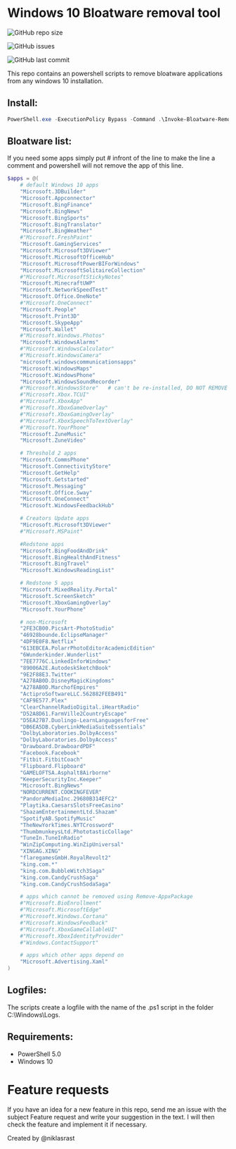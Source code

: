 # Windows 10 Bloatware removal tool

![GitHub repo size](https://img.shields.io/github/repo-size/niklasrast/Windows-10-Bloatware-Removal-Tool)

![GitHub issues](https://img.shields.io/github/issues-raw/niklasrast/Windows-10-Bloatware-Removal-Tool)

![GitHub last commit](https://img.shields.io/github/last-commit/niklasrast/Windows-10-Bloatware-Removal-Tool)

This repo contains an powershell scripts to remove bloatware applications from any windows 10 installation.

## Install:
```powershell
PowerShell.exe -ExecutionPolicy Bypass -Command .\Invoke-Bloatware-Removal.ps1
```

## Bloatware list:
If you need some apps simply put # infront of the line to make the line a comment and powershell will not remove the app of this line.
```powershell
$apps = @(
    # default Windows 10 apps
    "Microsoft.3DBuilder"
    "Microsoft.Appconnector"
    "Microsoft.BingFinance"
    "Microsoft.BingNews"
    "Microsoft.BingSports"
    "Microsoft.BingTranslator"
    "Microsoft.BingWeather"
    #"Microsoft.FreshPaint"
    "Microsoft.GamingServices"
    "Microsoft.Microsoft3DViewer"
    "Microsoft.MicrosoftOfficeHub"
    "Microsoft.MicrosoftPowerBIForWindows"
    "Microsoft.MicrosoftSolitaireCollection"
    #"Microsoft.MicrosoftStickyNotes"
    "Microsoft.MinecraftUWP"
    "Microsoft.NetworkSpeedTest"
    "Microsoft.Office.OneNote"
    #"Microsoft.OneConnect"
    "Microsoft.People"
    "Microsoft.Print3D"
    "Microsoft.SkypeApp"
    "Microsoft.Wallet"
    #"Microsoft.Windows.Photos"
    "Microsoft.WindowsAlarms"
    #"Microsoft.WindowsCalculator"
    #"Microsoft.WindowsCamera"
    "microsoft.windowscommunicationsapps"
    "Microsoft.WindowsMaps"
    "Microsoft.WindowsPhone"
    "Microsoft.WindowsSoundRecorder"
    #"Microsoft.WindowsStore"   # can't be re-installed, DO NOT REMOVE
    #"Microsoft.Xbox.TCUI"
    #"Microsoft.XboxApp"
    #"Microsoft.XboxGameOverlay"
    #"Microsoft.XboxGamingOverlay"
    #"Microsoft.XboxSpeechToTextOverlay"
    #"Microsoft.YourPhone"
    "Microsoft.ZuneMusic"
    "Microsoft.ZuneVideo"

    # Threshold 2 apps
    "Microsoft.CommsPhone"
    "Microsoft.ConnectivityStore"
    "Microsoft.GetHelp"
    "Microsoft.Getstarted"
    "Microsoft.Messaging"
    "Microsoft.Office.Sway"
    "Microsoft.OneConnect"
    "Microsoft.WindowsFeedbackHub"

    # Creators Update apps
    "Microsoft.Microsoft3DViewer"
    #"Microsoft.MSPaint"

    #Redstone apps
    "Microsoft.BingFoodAndDrink"
    "Microsoft.BingHealthAndFitness"
    "Microsoft.BingTravel"
    "Microsoft.WindowsReadingList"

    # Redstone 5 apps
    "Microsoft.MixedReality.Portal"
    "Microsoft.ScreenSketch"
    "Microsoft.XboxGamingOverlay"
    "Microsoft.YourPhone"

    # non-Microsoft
    "2FE3CB00.PicsArt-PhotoStudio"
    "46928bounde.EclipseManager"
    "4DF9E0F8.Netflix"
    "613EBCEA.PolarrPhotoEditorAcademicEdition"
    "6Wunderkinder.Wunderlist"
    "7EE7776C.LinkedInforWindows"
    "89006A2E.AutodeskSketchBook"
    "9E2F88E3.Twitter"
    "A278AB0D.DisneyMagicKingdoms"
    "A278AB0D.MarchofEmpires"
    "ActiproSoftwareLLC.562882FEEB491"
    "CAF9E577.Plex"  
    "ClearChannelRadioDigital.iHeartRadio"
    "D52A8D61.FarmVille2CountryEscape"
    "D5EA27B7.Duolingo-LearnLanguagesforFree"
    "DB6EA5DB.CyberLinkMediaSuiteEssentials"
    "DolbyLaboratories.DolbyAccess"
    "DolbyLaboratories.DolbyAccess"
    "Drawboard.DrawboardPDF"
    "Facebook.Facebook"
    "Fitbit.FitbitCoach"
    "Flipboard.Flipboard"
    "GAMELOFTSA.Asphalt8Airborne"
    "KeeperSecurityInc.Keeper"
    "Microsoft.BingNews"
    "NORDCURRENT.COOKINGFEVER"
    "PandoraMediaInc.29680B314EFC2"
    "Playtika.CaesarsSlotsFreeCasino"
    "ShazamEntertainmentLtd.Shazam"
    "SpotifyAB.SpotifyMusic"
    "TheNewYorkTimes.NYTCrossword"
    "ThumbmunkeysLtd.PhototasticCollage"
    "TuneIn.TuneInRadio"
    "WinZipComputing.WinZipUniversal"
    "XINGAG.XING"
    "flaregamesGmbH.RoyalRevolt2"
    "king.com.*"
    "king.com.BubbleWitch3Saga"
    "king.com.CandyCrushSaga"
    "king.com.CandyCrushSodaSaga"

    # apps which cannot be removed using Remove-AppxPackage
    #"Microsoft.BioEnrollment"
    #"Microsoft.MicrosoftEdge"
    #"Microsoft.Windows.Cortana"
    #"Microsoft.WindowsFeedback"
    #"Microsoft.XboxGameCallableUI"
    #"Microsoft.XboxIdentityProvider"
    #"Windows.ContactSupport"

    # apps which other apps depend on
    "Microsoft.Advertising.Xaml"
)
```
 
## Logfiles:
The scripts create a logfile with the name of the .ps1 script in the folder C:\Windows\Logs.

## Requirements:
- PowerShell 5.0
- Windows 10

# Feature requests
If you have an idea for a new feature in this repo, send me an issue with the subject Feature request and write your suggestion in the text. I will then check the feature and implement it if necessary.

Created by @niklasrast 